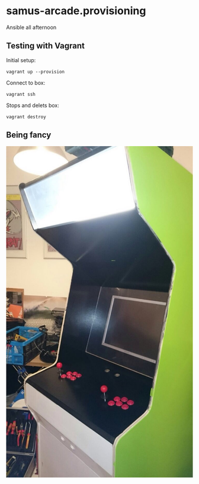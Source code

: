 # samus-arcade.provisioning
Ansible all afternoon

## Testing with Vagrant
Initial setup:
```
vagrant up --provision
```

Connect to box:
```
vagrant ssh
```

Stops and delets box:
```
vagrant destroy
```

## Being fancy
![ScreenShot](.fancy-machine.jpg)
